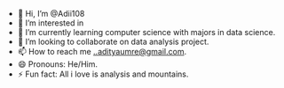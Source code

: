 - 👋 Hi, I’m @Adii108
- 👀 I’m interested in 
- 🌱 I’m currently learning computer science with majors in data science.
- 💞️ I’m looking to collaborate on data analysis project.
- 📫 How to reach me ..adityaumre@gmail.com.
- 😄 Pronouns: He/Him.
- ⚡ Fun fact: All i love is analysis and mountains.

<!---
Adii108/Adii108 is a ✨ special ✨ repository because its `README.md` (this file) appears on your GitHub profile.
You can click the Preview link to take a look at your changes.
--->
